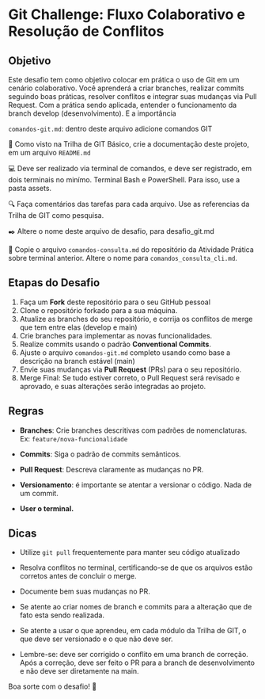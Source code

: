 # Git Challenge: Fluxo Colaborativo e Resolução de Conflitos

## Objetivo

Este desafio tem como objetivo colocar em prática o uso de Git em um cenário colaborativo. Você aprenderá a criar branches, realizar commits seguindo boas práticas, resolver conflitos e integrar suas mudanças via Pull Request.
Com a prática sendo aplicada, entender o funcionamento da branch develop (desenvolvimento).
E a importância

`comandos-git.md`: dentro deste arquivo adicione comandos GIT

📖 Como visto na Trilha de GIT Básico, crie a documentação deste projeto, em um arquivo `README.md`

💻 Deve ser realizado via terminal de comandos, e deve ser registrado, em dois terminais no minímo. Terminal Bash e PowerShell. Para isso, use a pasta assets.

🔍 Faça comentários das tarefas para cada arquivo. Use as referencias da Trilha de GIT como pesquisa.

✒️ Altere o nome deste arquivo de desafio, para desafio_git.md

📝 Copie o arquivo `comandos-consulta.md` do repositório da Atividade Prática sobre terminal anterior. Altere o nome para `comandos_consulta_cli.md`.

## Etapas do Desafio

1. Faça um **Fork** deste repositório para o seu GitHub pessoal
2. Clone o repositório forkado para a sua máquina.
3. Atualize as branches do seu repositório, e corrija os conflitos de merge que tem entre elas (develop e main)
4. Crie branches para implementar as novas funcionalidades.
5. Realize commits usando o padrão **Conventional Commits**.
6. Ajuste o arquivo `comandos-git.md` completo usando como base a descrição na branch estável (main)
7. Envie suas mudanças via **Pull Request** (PRs) para o seu repositório.
8. Merge Final: Se tudo estiver correto, o Pull Request será revisado e aprovado, e suas alterações serão integradas ao projeto.

## Regras

- **Branches**: Crie branches descritivas com padrões de nomenclaturas.
Ex: `feature/nova-funcionalidade`

- **Commits**: Siga o padrão de commits semânticos.
- **Pull Request**: Descreva claramente as mudanças no PR.
- **Versionamento**: é importante se atentar a versionar o código. Nada de um commit.

- **User o terminal.**

## Dicas

- Utilize `git pull` frequentemente para manter seu código atualizado
- Resolva conflitos no terminal, certificando-se de que os arquivos estão corretos antes de concluir o merge.
- Documente bem suas mudanças no PR.
- Se atente ao criar nomes de branch e commits para a alteração que de fato esta sendo realizada.

- Se atente a usar o que aprendeu, em cada módulo da Trilha de GIT, o que deve ser versionado e o que não deve ser.

- Lembre-se: deve ser corrigido o conflito em uma branch de correção. Após a correção, deve ser feito o PR para a branch de desenvolvimento e não deve ser diretamente na main.

Boa sorte com o desafio! 👋
